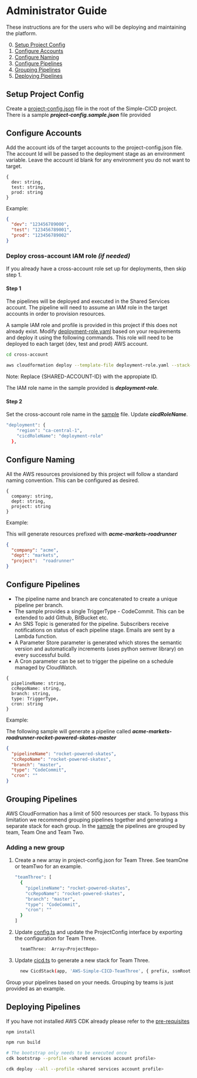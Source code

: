 # Administrator Guide

These instructions are for the users who will be deploying and maintaining the platform.

0. [Setup Project Config](#setup-project-config)
1. [Configure Accounts](#configure-accounts)
2. [Configure Naming](#configure-naming)
3. [Configure Pipelines](#configure-pipelines)
4. [Grouping Pipelines](#grouping-pipelines)
5. [Deploying Pipelines](#deploy-pipelines)

## Setup Project Config

Create a [project-config.json](../project-config.sample.json) file in the root of the Simple-CICD project. There is a sample ***project-config.sample.json*** file provided

## Configure Accounts

Add the account ids of the target accounts to the project-config.json file. The account Id will be passed to the deployment stage as an environment variable. Leave the account id blank for any environment you do not want to target.

```text
{
  dev: string,
  test: string,
  prod: string
}
```

Example:

```json
{
  "dev": "123456789000",
  "test": "123456789001",
  "prod": "123456789002"
}
```

### Deploy cross-account IAM role *(if needed)*

If you already have a cross-account role set up for deployments, then skip step 1.

#### Step 1

The pipelines will be deployed and executed in the Shared Services account. The pipeline will need to assume an IAM role in the target  accounts in order to provision resources.

A sample IAM role and profile is provided in this project if this does not already exist. Modify [deployment-role.yaml](../cross-account/deployment-role.yaml) based on your requirements and deploy it using the following commands. This role will need to be deployed to each target (dev, test and prod) AWS account.

```bash
cd cross-account

aws cloudformation deploy --template-file deployment-role.yaml --stack-name cicd-iam-stack --capabilities CAPABILITY_NAMED_IAM --parameter-overrides SharedAccountId={SHARED-ACCOUNT-ID}
```
Note: Replace {SHARED-ACCOUNT-ID} with the appropiate ID.

The IAM role name in the sample provided is ***deployment-role***.

#### Step 2

Set the cross-account role name in the [sample](../project-config.sample.json) file. Update ***cicdRoleName***.

```bash
"deployment": {
    "region": "ca-central-1",
    "cicdRoleName": "deployment-role"
  },
```

## Configure Naming

All the AWS resources provisioned by this project will follow a standard naming convention. This can be configured as desired.

```text
{
  company: string,
  dept: string,
  project: string
}
```

Example:

This will generate resources prefixed with ***acme-markets-roadrunner***

```json
{
  "company": "acme",
  "dept": "markets",
  "project":  "roadrunner"
}
```

## Configure Pipelines

- The pipeline name and branch are concatenated to create a unique pipeline per branch.
- The sample provides a single TriggerType - CodeCommit. This can be extended to add Github, BitBucket etc.
- An SNS Topic is generated for the pipeline. Subscribers receive notifications on status of each pipeline stage. Emails are sent by a Lambda function.
- A Parameter Store parameter is generated which stores the semantic version and automatically increments (uses python semver library) on every successful build.
- A Cron parameter can be set to trigger the pipeline on a schedule managed by CloudWatch.

```text
{
  pipelineName: string,
  ccRepoName: string,
  branch: string,
  type: TriggerType,
  cron: string
}
```

Example:

The following sample will generate a pipeline called ***acme-markets-roadrunner-rocket-powered-skates-master***

```json
{
  "pipelineName": "rocket-powered-skates",
  "ccRepoName": "rocket-powered-skates",
  "branch": "master",
  "type": "CodeCommit",
  "cron": ""
}
```

## Grouping Pipelines

AWS CloudFormation has a limit of 500 resources per stack. To bypass this limitation we recommend grouping pipelines together and generating a separate stack for each group. In the [sample](../project-config.sample.json) the pipelines are grouped by team, Team One and Team Two.

### Adding a new group

1. Create a new array in project-config.json for Team Three. See teamOne or teamTwo for an example.

    ```bash
    "teamThree": [
      {
        "pipelineName": "rocket-powered-skates",
        "ccRepoName": "rocket-powered-skates",
        "branch": "master",
        "type": "CodeCommit",
        "cron": ""
      }
    ]
    ```

1. Update [config.ts](../config/config.ts) and update the ProjectConfig interface by exporting the configuration for Team Three.

    ```bash
      teamThree:  Array<ProjectRepo>
    ```

1. Update [cicd.ts](../bin/cicd.ts) to generate a new stack for Team Three.

    ```bash
      new CicdStack(app, 'AWS-Simple-CICD-TeamThree', { prefix, ssmRoot, repos: config.teamThree})
    ```  

Group your pipelines based on your needs. Grouping by teams is just provided as an example.

## Deploying Pipelines

If you have not installed AWS CDK already please refer to the [pre-requisites](./prereq.md)

```bash
npm install

npm run build

# The bootstrap only needs to be executed once
cdk bootstrap --profile <shared services account profile>

cdk deploy --all --profile <shared services account profile>
```

